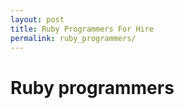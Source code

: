 ```yaml
---
layout: post
title: Ruby Programmers For Hire
permalink: ruby_programmers/
---
```


# Ruby programmers
